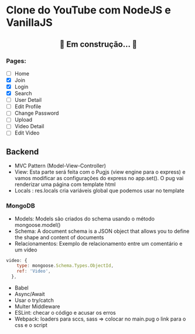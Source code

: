 # Clone do YouTube com NodeJS e VanillaJS

<h2 align="center"> 
	🚧  Em construção...  🚧
</h2>

### Pages:

- [ ] Home
- [x] Join
- [x] Login
- [x] Search
- [ ] User Detail
- [ ] Edit Profile
- [ ] Change Password
- [ ] Upload
- [ ] Video Detail
- [ ] Edit Video

## Backend

- MVC Pattern (Model-View-Controller)
- View:
  Esta parte será feita com o Pugjs (view engine para o express) e vamos modificar as configurações do express no app.set(). O pug vai renderizar uma página com template html
- Locals : res.locals cria variáveis global que podemos usar no template

### MongoDB

- Models: Models são criados do schema usando o método mongoose.model()
- Schema: A document schema is a JSON object that allows you to define the shape and content of documents
- Relacionamentos: Exemplo de relacionamento entre um comentário e um vídeo

```javascript
video: {
    type: mongoose.Schema.Types.ObjectId,
    ref: 'Video',
  },
```

- Babel
- Async/Await
- Usar o try/catch
- Multer Middleware
- ESLint: checar o código e acusar os erros
- Webpack: loaders para sccs, sass => colocar no main.pug o link para o css e o script
